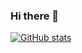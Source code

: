 ### Hi there 👋

[![GitHub stats](https://github-readme-stats.vercel.app/api?username=jentos00)](https://github.com/username/github-readme-stats)
